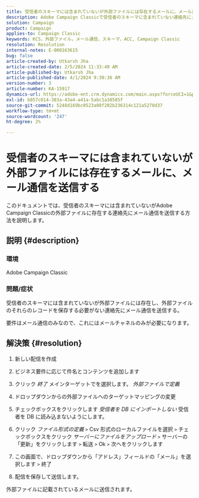 ```yaml
---
title: 受信者のスキーマには含まれていないが外部ファイルには存在するメールに、メール通信を送信する
description: Adobe Campaign Classicで受信者のスキーマに含まれていない連絡先にメール通信を送信する方法を説明します。
solution: Campaign
product: Campaign
applies-to: Campaign Classic
keywords: KCS，外部ファイル，メール通信，スキーマ，ACC, Campaign Classic
resolution: Resolution
internal-notes: E-000163615
bug: false
article-created-by: Utkarsh Jha
article-created-date: 2/5/2024 11:33:49 AM
article-published-by: Utkarsh Jha
article-published-date: 4/1/2024 9:30:36 AM
version-number: 3
article-number: KA-15917
dynamics-url: https://adobe-ent.crm.dynamics.com/main.aspx?forceUCI=1&pagetype=entityrecord&etn=knowledgearticle&id=2d30ec6d-1ac4-ee11-9079-6045bd0065f9
exl-id: b857c014-383a-43a4-a41a-5abc1a38585f
source-git-commit: 5248d169bc0523a08f202b236314c121a5278d37
workflow-type: tm+mt
source-wordcount: '247'
ht-degree: 2%

---
```


# 受信者のスキーマには含まれていないが外部ファイルには存在するメールに、メール通信を送信する


このドキュメントでは、受信者のスキーマには含まれていないがAdobe Campaign Classicの外部ファイルに存在する連絡先にメール通信を送信する方法を説明します。

## 説明 {#description}


### <b>環境</b>

Adobe Campaign Classic



### 問題/症状

受信者のスキーマには含まれていないが外部ファイルには存在し、外部ファイルのそれらのレコードを保存する必要がない連絡先にメール通信を送信する。

要件はメール通信のみなので、これにはメールチャネルのみが必要になります。


## 解決策 {#resolution}


1. 新しい配信を作成


2. ビジネス要件に応じて件名とコンテンツを追加します


3. クリック *終了* メインターゲットでを選択します。 *外部ファイルで定義*


4. ドロップダウンからの外部ファイルへのターゲットマッピングの変更


5. チェックボックスをクリックします *受信者を DB にインポートしない* 受信者を DB に読み込まないようにします。


6. クリック *ファイル形式の定義* `>`  Csv 形式のローカルファイルを選択 `>`  チェックボックスをクリック *サーバーにファイルをアップロード* `>`  サーバーの「更新」をクリックします `>`  転送 `>`  Ok `>`  次へをクリックします


7. この画面で、ドロップダウンから「アドレス」フィールドの「メール」を選択します `>`  終了


8. 配信を保存して送信します。




外部ファイルに記載されているメールに送信されます。
